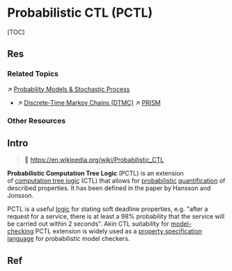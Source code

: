 # Probabilistic CTL (PCTL)

[TOC]



## Res
### Related Topics
↗ [Probability Models & Stochastic Process](../../../../📐%20Measures%20(Measure%20Theory)/📊%20Probabilities%20&%20Statistics/Probability%20Models%20&%20Stochastic%20Process/Probability%20Models%20&%20Stochastic%20Process.md)
- ↗ [Discrete-Time Markov Chains (DTMC)](../../../../📐%20Measures%20(Measure%20Theory)/📊%20Probabilities%20&%20Statistics/Probability%20Models%20&%20Stochastic%20Process/Markov%20Chains%20(MC)%20&%20Markov%20Process/Discrete-Time%20Markov%20Chains%20(DTMC)/Discrete-Time%20Markov%20Chains%20(DTMC).md)
↗ [PRISM](../../../../../CyberSecurity/☠️%20Kill%20Chain%20&%20Security%20Tool%20Box/🔞%20Software%20Analysis%20Tools/⛰️%20Static%20Code%20Analysis%20Tools%20(SCAT)/🤼%20Model%20Checker/PRISM.md)


### Other Resources



## Intro
> 🔗 https://en.wikipedia.org/wiki/Probabilistic_CTL

**Probabilistic Computation Tree Logic** (PCTL) is an extension of [computation tree logic](https://en.wikipedia.org/wiki/Computation_tree_logic "Computation tree logic") (CTL) that allows for [probabilistic](https://en.wikipedia.org/wiki/Probabilistic "Probabilistic") [quantification](https://en.wikipedia.org/wiki/Quantification_\(logic\) "Quantification (logic)") of described properties. It has been defined in the paper by Hansson and Jonsson.

PCTL is a useful [logic](https://en.wikipedia.org/wiki/Logic "Logic") for stating soft deadline properties, e.g. "after a request for a service, there is at least a 98% probability that the service will be carried out within 2 seconds". Akin CTL suitability for [model-checking](https://en.wikipedia.org/wiki/Model-checking "Model-checking") PCTL extension is widely used as a [property specification language](https://en.wikipedia.org/wiki/Property_Specification_Language "Property Specification Language") for probabilistic model checkers.



## Ref
